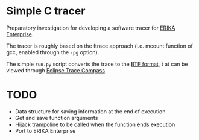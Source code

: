 Simple C tracer
===============

Preparatory investigation for developing a software tracer
for [ERIKA Enterprise](http://www.erika-enterprise.com).

The tracer is roughly based on the ftrace approach (i.e. mcount function of
gcc, enabled through the `-pg` option).

The simple `run.py` script converts the trace to the
[BTF format](https://www.eclipse.org/app4mc/docu/standards/TA_BTF_Specification_2.1.5.pdf),
t
at can be viewed through [Eclipse Trace Compass](https://www.eclipse.org/tracecompass/).

TODO
====
* Data structure for saving information at the end of execution
* Get and save function arguments
* Hijack trampoline to be called when the function ends execution
* Port to ERIKA Enterprise

